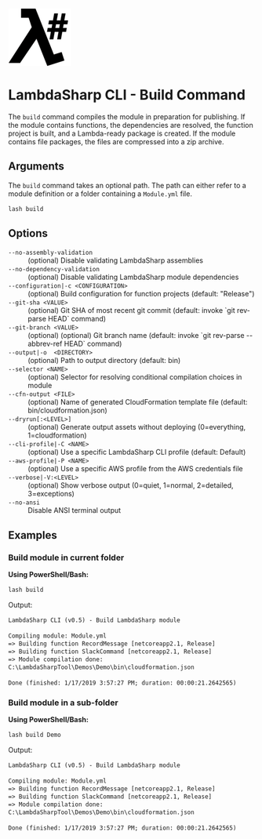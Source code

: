 ![λ#](../../../Docs/LambdaSharpLogo.png)

# LambdaSharp CLI - Build Command

The `build` command compiles the module in preparation for publishing. If the module contains functions, the dependencies are resolved, the function project is built, and a Lambda-ready package is created. If the module contains file packages, the files are compressed into a zip archive.

## Arguments

The `build` command takes an optional path. The path can either refer to a module definition or a folder containing a `Module.yml` file.

```bash
lash build
```

## Options

<dl>

<dt><code>--no-assembly-validation</code></dt>
<dd>(optional) Disable validating LambdaSharp assemblies</dd>

<dt><code>--no-dependency-validation</code></dt>
<dd>(optional) Disable validating LambdaSharp module dependencies</dd>

<dt><code>--configuration|-c &lt;CONFIGURATION&gt;</code></dt>
<dd>(optional) Build configuration for function projects (default: "Release")</dd>

<dt><code>--git-sha &lt;VALUE&gt;</code></dt>
<dd>(optional) Git SHA of most recent git commit (default: invoke `git rev-parse HEAD` command)</dd>

<dt><code>--git-branch &lt;VALUE&gt;</code></dt>
<dd>(optional) (optional) Git branch name (default: invoke `git rev-parse --abbrev-ref HEAD` command)</dd>

<dt><code>--output|-o  &lt;DIRECTORY&gt;</code></dt>
<dd>(optional) Path to output directory (default: bin)</dd>

<dt><code>--selector &lt;NAME&gt;</code></dt>
<dd>(optional) Selector for resolving conditional compilation choices in module</dd>

<dt><code>--cfn-output &lt;FILE&gt;</code></dt>
<dd>(optional) Name of generated CloudFormation template file (default: bin/cloudformation.json)</dd>

<dt><code>--dryrun[:&lt;LEVEL&gt;]</code></dt>
<dd>(optional) Generate output assets without deploying (0=everything, 1=cloudformation)</dd>

<dt><code>--cli-profile|-C &lt;NAME&gt;</code></dt>
<dd>(optional) Use a specific LambdaSharp CLI profile (default: Default)</dd>

<dt><code>--aws-profile|-P &lt;NAME&gt;</code></dt>
<dd>(optional) Use a specific AWS profile from the AWS credentials file</dd>

<dt><code>--verbose|-V:&lt;LEVEL&gt;</code></dt>
<dd>(optional) Show verbose output (0=quiet, 1=normal, 2=detailed, 3=exceptions)</dd>

<dt><code>--no-ansi</code></dt>
<dd>Disable ANSI terminal output</dd>

</dl>

## Examples

### Build module in current folder

__Using PowerShell/Bash:__
```bash
lash build
```

Output:
```
LambdaSharp CLI (v0.5) - Build LambdaSharp module

Compiling module: Module.yml
=> Building function RecordMessage [netcoreapp2.1, Release]
=> Building function SlackCommand [netcoreapp2.1, Release]
=> Module compilation done: C:\LambdaSharpTool\Demos\Demo\bin\cloudformation.json

Done (finished: 1/17/2019 3:57:27 PM; duration: 00:00:21.2642565)
```

### Build module in a sub-folder

__Using PowerShell/Bash:__
```bash
lash build Demo
```

Output:
```
LambdaSharp CLI (v0.5) - Build LambdaSharp module

Compiling module: Module.yml
=> Building function RecordMessage [netcoreapp2.1, Release]
=> Building function SlackCommand [netcoreapp2.1, Release]
=> Module compilation done: C:\LambdaSharpTool\Demos\Demo\bin\cloudformation.json

Done (finished: 1/17/2019 3:57:27 PM; duration: 00:00:21.2642565)
```
